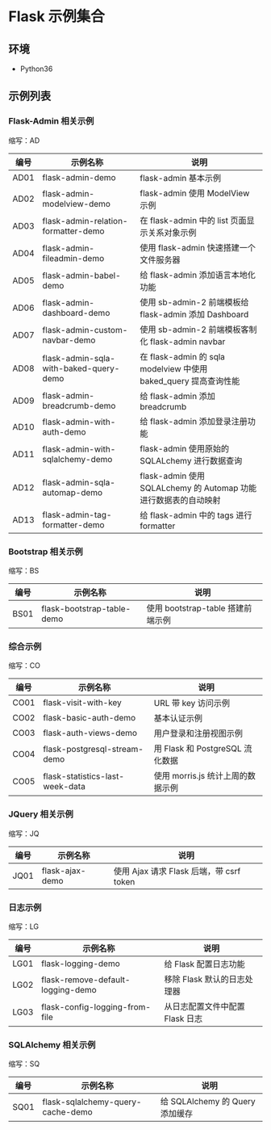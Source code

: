 # Flask 示例集合

## 环境

- Python36

## 示例列表

### Flask-Admin 相关示例

缩写：AD

| 编号 | 示例名称                               | 说明                                                             |
| ---- | -------------------------------------- | ---------------------------------------------------------------- |
| AD01 | flask-admin-demo                       | flask-admin 基本示例                                             |
| AD02 | flask-admin-modelview-demo             | flask-admin 使用 ModelView 示例                                  |
| AD03 | flask-admin-relation-formatter-demo    | 在 flask-admin 中的 list 页面显示关系对象示例                    |
| AD04 | flask-admin-fileadmin-demo             | 使用 flask-admin 快速搭建一个文件服务器                          |
| AD05 | flask-admin-babel-demo                 | 给 flask-admin 添加语言本地化功能                                |
| AD06 | flask-admin-dashboard-demo             | 使用 sb-admin-2 前端模板给 flask-admin 添加 Dashboard            |
| AD07 | flask-admin-custom-navbar-demo         | 使用 sb-admin-2 前端模板客制化 flask-admin navbar                |
| AD08 | flask-admin-sqla-with-baked-query-demo | 在 flask-admin 的 sqla modelview 中使用 baked_query 提高查询性能 |
| AD09 | flask-admin-breadcrumb-demo            | 给 flask-admin 添加 breadcrumb                                   |
| AD10 | flask-admin-with-auth-demo             | 给 flask-admin 添加登录注册功能                                  |
| AD11 | flask-admin-with-sqlalchemy-demo       | flask-admin 使用原始的 SQLALchemy 进行数据查询                   |
| AD12 | flask-admin-sqla-automap-demo          | flask-admin 使用 SQLALchemy 的 Automap 功能进行数据表的自动映射  |
| AD13 | flask-admin-tag-formatter-demo         | 给 flask-admin 中的 tags 进行 formatter                          |

### Bootstrap 相关示例

缩写：BS

| 编号 | 示例名称                   | 说明                              |
| ---- | -------------------------- | --------------------------------- |
| BS01 | flask-bootstrap-table-demo | 使用 bootstrap-table 搭建前端示例 |

### 综合示例

缩写：CO

| 编号 | 示例名称                        | 说明                              |
| ---- | ------------------------------- | --------------------------------- |
| CO01 | flask-visit-with-key            | URL 带 key 访问示例               |
| CO02 | flask-basic-auth-demo           | 基本认证示例                      |
| CO03 | flask-auth-views-demo           | 用户登录和注册视图示例            |
| CO04 | flask-postgresql-stream-demo    | 用 Flask 和 PostgreSQL 流化数据   |
| CO05 | flask-statistics-last-week-data | 使用 morris.js 统计上周的数据示例 |

### JQuery 相关示例

缩写：JQ

| 编号 | 示例名称        | 说明                                     |
| ---- | --------------- | ---------------------------------------- |
| JQ01 | flask-ajax-demo | 使用 Ajax 请求 Flask 后端，带 csrf token |

### 日志示例

缩写：LG

| 编号 | 示例名称                          | 说明                            |
| ---- | --------------------------------- | ------------------------------- |
| LG01 | flask-logging-demo                | 给 Flask 配置日志功能           |
| LG02 | flask-remove-default-logging-demo | 移除 Flask 默认的日志处理器     |
| LG03 | flask-config-logging-from-file    | 从日志配置文件中配置 Flask 日志 |

### SQLAlchemy 相关示例

缩写：SQ

| 编号 | 示例名称                          | 说明                            |
| ---- | --------------------------------- | ------------------------------- |
| SQ01 | flask-sqlalchemy-query-cache-demo | 给 SQLAlchemy 的 Query 添加缓存 |
